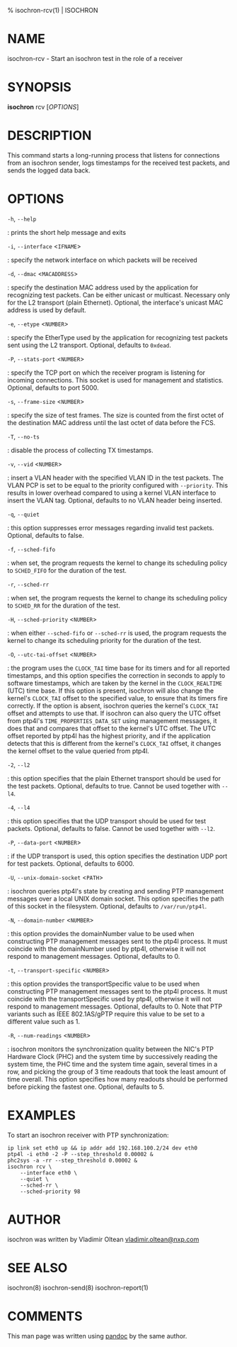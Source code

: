 % isochron-rcv(1) | ISOCHRON

NAME
====

isochron-rcv - Start an isochron test in the role of a receiver

SYNOPSIS
========

**isochron** rcv \[_OPTIONS_\]

DESCRIPTION
===========

This command starts a long-running process that listens for connections
from an isochron sender, logs timestamps for the received test packets,
and sends the logged data back.

OPTIONS
=======

`-h`, `--help`

:   prints the short help message and exits

`-i`, `--interface` <`IFNAME`>

:   specify the network interface on which packets will be received

`-d`, `--dmac` <`MACADDRESS`>

:   specify the destination MAC address used by the application for
    recognizing test packets. Can be either unicast or multicast.
    Necessary only for the L2 transport (plain Ethernet). Optional,
    the interface's unicast MAC address is used by default.

`-e`, `--etype` <`NUMBER`>

:   specify the EtherType used by the application for recognizing test
    packets sent using the L2 transport. Optional, defaults to `0xdead`.

`-P`, `--stats-port` <`NUMBER`>

:   specify the TCP port on which the receiver program is listening for
    incoming connections. This socket is used for management and
    statistics. Optional, defaults to port 5000.

`-s`, `--frame-size` <`NUMBER`>

:   specify the size of test frames. The size is counted from the first
    octet of the destination MAC address until the last octet of data
    before the FCS.

`-T`, `--no-ts`

:   disable the process of collecting TX timestamps.

`-v`, `--vid` <`NUMBER`>

:   insert a VLAN header with the specified VLAN ID in the test packets.
    The VLAN PCP is set to be equal to the priority configured with
    `--priority`. This results in lower overhead compared to using a
    kernel VLAN interface to insert the VLAN tag. Optional, defaults to
    no VLAN header being inserted.

`-q`, `--quiet`

:   this option suppresses error messages regarding invalid test
    packets. Optional, defaults to false.

`-f`, `--sched-fifo`

:   when set, the program requests the kernel to change its scheduling
    policy to `SCHED_FIFO` for the duration of the test.

`-r`, `--sched-rr`

:   when set, the program requests the kernel to change its scheduling
    policy to `SCHED_RR` for the duration of the test.

`-H`, `--sched-priority` <`NUMBER`>

:   when either `--sched-fifo` or `--sched-rr` is used, the program
    requests the kernel to change its scheduling priority for the
    duration of the test.

`-O`, `--utc-tai-offset` <`NUMBER`>

:   the program uses the `CLOCK_TAI` time base for its timers and for
    all reported timestamps, and this option specifies the correction in
    seconds to apply to software timestamps, which are taken by the
    kernel in the `CLOCK_REALTIME` (UTC) time base. If this option is
    present, isochron will also change the kernel's `CLOCK_TAI` offset
    to the specified value, to ensure that its timers fire correctly. If
    the option is absent, isochron queries the kernel's `CLOCK_TAI`
    offset and attempts to use that. If isochron can also query the UTC
    offset from ptp4l's `TIME_PROPERTIES_DATA_SET` using management
    messages, it does that and compares that offset to the kernel's UTC
    offset.  The UTC offset reported by ptp4l has the highest priority,
    and if the application detects that this is different from the
    kernel's `CLOCK_TAI` offset, it changes the kernel offset to the
    value queried from ptp4l.

`-2`, `--l2`

:   this option specifies that the plain Ethernet transport should be
    used for the test packets. Optional, defaults to true. Cannot be
    used together with `--l4`.

`-4`, `--l4`

:   this option specifies that the UDP transport should be used for test
    packets. Optional, defaults to false. Cannot be used together with
    `--l2`.

`-P`, `--data-port` <`NUMBER`>

:   if the UDP transport is used, this option specifies the destination
    UDP port for test packets. Optional, defaults to 6000.

`-U`, `--unix-domain-socket` <`PATH`>

:   isochron queries ptp4l's state by creating and sending PTP
    management messages over a local UNIX domain socket. This option
    specifies the path of this socket in the filesystem. Optional,
    defaults to `/var/run/ptp4l`.

`-N`, `--domain-number` <`NUMBER`>

:   this option provides the domainNumber value to be used when
    constructing PTP management messages sent to the ptp4l process.
    It must coincide with the domainNumber used by ptp4l, otherwise it
    will not respond to management messages. Optional, defaults to 0.

`-t`, `--transport-specific` <`NUMBER`>

:   this option provides the transportSpecific value to be used when
    constructing PTP management messages sent to the ptp4l process.
    It must coincide with the transportSpecific used by ptp4l, otherwise
    it will not respond to management messages. Optional, defaults to 0.
    Note that PTP variants such as IEEE 802.1AS/gPTP require this value
    to be set to a different value such as 1.

`-R`, `--num-readings` <`NUMBER`>

:   isochron monitors the synchronization quality between the NIC's PTP
    Hardware Clock (PHC) and the system time by successively reading the
    system time, the PHC time and the system time again, several times
    in a row, and picking the group of 3 time readouts that took the
    least amount of time overall. This option specifies how many
    readouts should be performed before picking the fastest one.
    Optional, defaults to 5.

EXAMPLES
========

To start an isochron receiver with PTP synchronization:

```
ip link set eth0 up && ip addr add 192.168.100.2/24 dev eth0
ptp4l -i eth0 -2 -P --step_threshold 0.00002 &
phc2sys -a -rr --step_threshold 0.00002 &
isochron rcv \
	--interface eth0 \
	--quiet \
	--sched-rr \
	--sched-priority 98
```

AUTHOR
======

isochron was written by Vladimir Oltean <vladimir.oltean@nxp.com>

SEE ALSO
========

isochron(8)
isochron-send(8)
isochron-report(1)

COMMENTS
========

This man page was written using [pandoc](http://pandoc.org/) by the same author.
